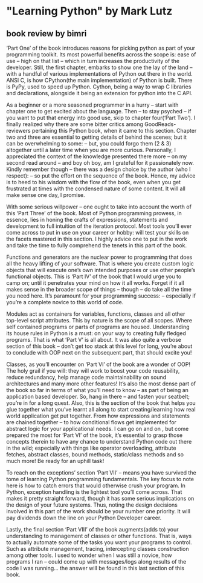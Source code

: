 # "Learning Python" by Mark Lutz
## book review by bimri

‘Part One’ of the book introduces reasons for picking python as part of your programming toolkit. Its most powerful benefits across the scope is: ease of use – high on that list – which in turn increases the productivity of the developer. Still, the first chapter, embarks to show one the lay of the land – with a handful of various implementations of Python out there in the world. ANSI C, is how CPython(the main implementation) of Python is built. There is PyPy, used to speed up Python. Cython, being a way to wrap C libraries and declarations, alongside it being an extension for python into the C API.

As a beginner or a more seasoned programmer in a hurry – start with chapter one to get excited about the language. Then – to stay psyched – if you want to put that energy into good use, skip to chapter four(‘Part Two’). I finally realized why there are some bitter critics among GoodReads-reviewers pertaining this Python book, when it came to this section. Chapter two and three are essential to getting details of behind the scenes; but it can be overwhelming to some: – but, you could forgo them (2 & 3) altogether until a later time when you are more curious. Personally, I appreciated the context of the knowledge presented there more – on my second read around – and boy oh boy, am I grateful for it passionately now. Kindly remember though – there was a design choice by the author (who I respect): – so put the effort on the sequence of the book. Hence, my advice is to heed to his wisdom with the flow of the book, even when you get frustrated at times with the condensed nature of some content. It will all make sense one day, I promise.

With some serious willpower – one ought to take into account the worth of this ‘Part Three’ of the book. Most of Python programming prowess, in essence, lies in honing the crafts of expressions, statements and development to full intuition of the iteration protocol. Most tools you’ll ever come across to put in use on your career or hobby: will test your skills on the facets mastered in this section. I highly advice one to put in the work and take the time to fully comprehend the tenets in this part of the book.

Functions and generators are the nuclear power to programming that does all the heavy lifting of your software. That is where you create custom logic objects that will execute one’s own intended purposes or use other people’s functional objects. This is ‘Part IV’ of the book that I would urge you to camp on; until it penetrates your mind on how it all works. Forget if it all makes sense in the broader scope of things – though – do take all the time you need here. It’s paramount for your programming success: – especially if you’re a complete novice to this world of code.

Modules act as containers for variables, functions, classes and all other top-level script attributes. This by nature is the scope of all scopes. Where self contained programs or parts of programs are housed. Understanding its house rules in Python is a must: on your way to creating fully fledged programs. That is what ‘Part V’ is all about. It was also quite a verbose section of this book – don’t get too stack at this level for long, you’re about to conclude with OOP next on the subsequent part, that should excite you!

Classes, as you’ll encounter on ‘Part VI’ of the book are a wonder of OOP! The holy grail if you will: they will work to boost your code reusability, reduce redundancy, help manage code maintainability on sound architectures and many more other features! It’s also the most dense part of the book so far in terms of what you’ll need to know – as part of being an application based developer. So, hang in there – and fasten your seatbelt; you’re in for a long quest. Also, this is the section of the book that helps you glue together what you’ve learnt all along to start creating/learning how real world application get put together. From how expressions and statements are chained together – to how conditional flows get implemented for abstract logic for your applicational needs. I can go on and on , but come prepared the most for ‘Part VI’ of the book, it’s essential to grasp those concepts therein to have any chance to understand Python code out there in the wild; especially with things like operator overloading, attribute fetches, abstract classes, bound methods, static/class methods and so much more! Be ready for an uphill task!

To reach on the exceptions’ section ‘Part VII’ – means you have survived the tome of learning Python programming fundamentals. The key focus to note here is how to catch errors that would otherwise crush your program. In Python, exception handling is the lightest tool you’ll come across. That makes it pretty straight forward, though it has some serious implications on the design of your future systems. Thus, noting the design decisions involved in this part of the work should be your number one priority. It will pay dividends down the line on your Python Developer career.

Lastly, the final section ‘Part VIII’ of the book augments(adds to) your understanding to management of classes or other functions. That is, ways to actually automate some of the tasks you want your programs to control. Such as attribute management, tracing, intercepting classes construction among other tools. I used to wonder when I was still a novice, how programs I ran – could come up with messages/logs along results of the code I was running… the answer will be found in this last section of this book.
